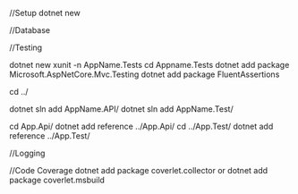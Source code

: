 //Setup
dotnet new

//Database

//Testing

dotnet new xunit -n AppName.Tests
cd Appname.Tests
dotnet add package Microsoft.AspNetCore.Mvc.Testing
dotnet add package FluentAssertions

cd ../

dotnet sln add AppName.API/
dotnet sln add AppName.Test/

cd App.Api/
dotnet add reference ../App.Api/
cd ../App.Test/
dotnet add reference ../App.Test/

//Logging

//Code Coverage
dotnet add package coverlet.collector 
or 
dotnet add package coverlet.msbuild